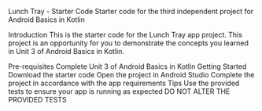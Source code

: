 Lunch Tray - Starter Code
Starter code for the third independent project for Android Basics in Kotlin

Introduction
This is the starter code for the Lunch Tray app project. This project is an opportunity for you to demonstrate the concepts you learned in Unit 3 of Android Basics in Kotlin.

Pre-requisites
Complete Unit 3 of Android Basics in Kotlin
Getting Started
Download the starter code
Open the project in Android Studio
Complete the project in accordance with the app requirements
Tips
Use the provided tests to ensure your app is running as expected
DO NOT ALTER THE PROVIDED TESTS
